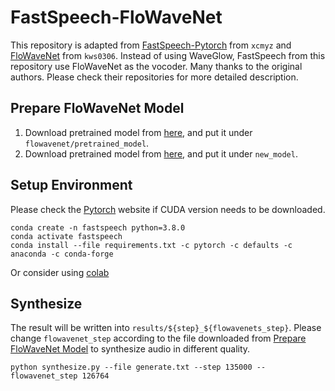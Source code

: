 # FastSpeech-FloWaveNet
This repository is adapted from [FastSpeech-Pytorch](https://github.com/xcmyz/FastSpeech) from `xcmyz` and [FloWaveNet](https://github.com/ksw0306/FloWaveNet) from `kws0306`. Instead of using WaveGlow, FastSpeech from this repository use FloWaveNet as the vocoder. Many thanks to the original authors. Please check their repositories for more detailed description.

## Prepare FloWaveNet Model
1. Download pretrained model from [here](https://drive.google.com/drive/folders/1OtacR02ecsFhyqXMwHJdDTKKQ-lWx390?usp=sharing), and put it under `flowavenet/pretrained_model`.
2. Download pretrained model from [here](https://drive.google.com/file/d/1vMrKtbjPj9u_o3Y-8prE6hHCc6Yj4Nqk/view?usp=sharing), and put it under `new_model`.

## Setup Environment
Please check the [Pytorch](https://pytorch.org) website if CUDA version needs to be downloaded.
```
conda create -n fastspeech python=3.8.0
conda activate fastspeech
conda install --file requirements.txt -c pytorch -c defaults -c anaconda -c conda-forge
```
Or consider using [colab](https://colab.research.google.com/drive/19Jhnk5BkNa6R97tgJn97QOV8fyogpeHm?usp=sharing)

## Synthesize
The result will be written into `results/${step}_${flowavenets_step}`. Please change `flowavenet_step` according to the file downloaded from [Prepare FloWaveNet Model](#prepare-flowavenet-model) to synthesize audio in different quality.
```
python synthesize.py --file generate.txt --step 135000 --flowavenet_step 126764
```